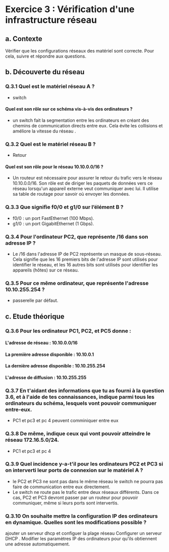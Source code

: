 # Exercice 3 : Vérification d'une infrastructure réseau 

## a. Contexte
Vérifier que les configurations réseaux des matériel sont correcte.
Pour cela, suivre et répondre aux questions.

## b. Découverte du réseau
### Q.3.1 Quel est le matériel réseau A ?
- switch

#### Quel est son rôle sur ce schéma vis-à-vis des ordinateurs ?
- un switch fait la segmentation entre les ordinateurs en créant des chemins de communication directs entre eux. Cela évite les collisions et améliore la vitesse du réseau .

### Q.3.2 Quel est le matériel réseau B ?
- Retour 
#### Quel est son rôle pour le réseau 10.10.0.0/16 ?
- Un routeur est nécessaire pour assurer le retour du trafic vers le réseau 10.10.0.0/16. Son rôle est de diriger les paquets de données vers ce réseau lorsqu'un appareil externe veut communiquer avec lui. Il utilise sa table de routage pour savoir où envoyer les données.

### Q.3.3 Que signifie f0/0 et g1/0 sur l’élément B ?
- f0/0 : un port FastEthernet (100 Mbps).
- g1/0 : un port GigabitEthernet (1 Gbps).

### Q.3.4 Pour l'ordinateur PC2, que représente /16 dans son adresse IP ?
- Le /16 dans l'adresse IP de PC2 représente un masque de sous-réseau. Cela signifie que les 16 premiers bits de l'adresse IP sont utilisés pour identifier le réseau, et les 16 autres bits sont utilisés pour identifier les appareils (hôtes) sur ce réseau.

### Q.3.5 Pour ce même ordinateur, que représente l'adresse 10.10.255.254 ?
- passerelle par défaut.

## c. Etude théorique
### Q.3.6 Pour les ordinateur PC1, PC2, et PC5 donne :

#### L'adresse de réseau :  10.10.0.0/16
#### La première adresse disponible :  10.10.0.1
#### La dernière adresse disponible :  10.10.255.254
#### L'adresse de diffusion : 10.10.255.255

### Q.3.7 En t'aidant des informations que tu as fourni à la question 3.6, et à l'aide de tes connaissances, indique parmi tous les ordinateurs du schéma, lesquels vont pouvoir communiquer entre-eux.
- PC1 et pc3 et pc 4 peuvent comminiquer entre eux

### Q.3.8 De même, indique ceux qui vont pouvoir atteindre le réseau 172.16.5.0/24.
- PC1 et pc3 et pc 4 

### Q.3.9 Quel incidence y-a-t'il pour les ordinateurs PC2 et PC3 si on interverti leur ports de connexion sur le matériel A ?
- le  PC2 et PC3 ne sont pas dans le même réseau le switch ne pourra pas faire de communication entre eux directement.
- Le switch ne route pas le trafic entre deux réseaux différents. Dans ce cas, PC2 et PC3 devront passer par un routeur pour pouvoir communiquer, même si leurs ports sont intervertis.

### Q.3.10 On souhaite mettre la configuration IP des ordinateurs en dynamique. Quelles sont les modifications possible ?
ajouter un serveur dhcp et configuer la plage réseau
Configurer un serveur DHCP .
Modifier les paramètres IP des ordinateurs pour qu'ils obtiennent une adresse automatiquement.
